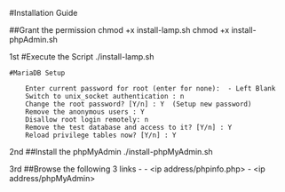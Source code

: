 #Installation Guide

##Grant the permission
    chmod +x install-lamp.sh
    chmod +x install-phpAdmin.sh 
    
1st #Execute the Script
    ./install-lamp.sh 
    
    #MariaDB Setup 
    
        Enter current password for root (enter for none):  - Left Blank
        Switch to unix_socket authentication : n
        Change the root password? [Y/n] : Y  (Setup new password)
        Remove the anonymous users : Y 
        Disallow root login remotely: n
        Remove the test database and access to it? [Y/n] : Y 
        Reload privilege tables now? [Y/n] : Y 
        
2nd ##Install the phpMyAdmin
        ./install-phpMyAdmin.sh 

3rd ##Browse the following 3 links
    - <ip address> 
    - <ip address/phpinfo.php>
    - <ip address/phpMyAdmin>
        
